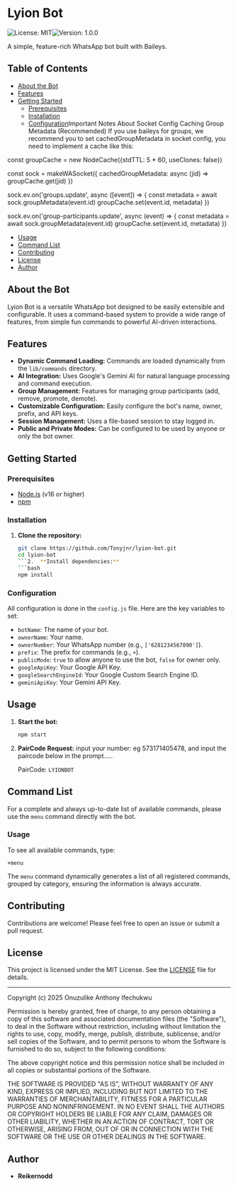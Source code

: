 # Lyion Bot

![License: MIT](https://img.shields.io/badge/License-MIT-yellow.svg)![Version: 1.0.0](https://img.shields.io/badge/Version-1.0.0-blue.svg)

A simple, feature-rich WhatsApp bot built with Baileys.

## Table of Contents

- [About the Bot](#about-the-bot)
- [Features](#features)
- [Getting Started](#getting-started)
  - [Prerequisites](#prerequisites)
  - [Installation](#installation)
  - [Configuration](#configuration)Important Notes About Socket Config
    Caching Group Metadata (Recommended)
    If you use baileys for groups, we recommend you to set cachedGroupMetadata in socket config, you need to implement a cache like this:

const groupCache = new NodeCache({stdTTL: 5 \* 60, useClones: false})

const sock = makeWASocket({
cachedGroupMetadata: async (jid) => groupCache.get(jid)
})

sock.ev.on('groups.update', async ([event]) => {
const metadata = await sock.groupMetadata(event.id)
groupCache.set(event.id, metadata)
})

sock.ev.on('group-participants.update', async (event) => {
const metadata = await sock.groupMetadata(event.id)
groupCache.set(event.id, metadata)
})

- [Usage](#usage)
- [Command List](#command-list)
- [Contributing](#contributing)
- [License](#license)
- [Author](#author)

## About the Bot

Lyion Bot is a versatile WhatsApp bot designed to be easily extensible and configurable. It uses a command-based system to provide a wide range of features, from simple fun commands to powerful AI-driven interactions.

## Features

- **Dynamic Command Loading:** Commands are loaded dynamically from the `lib/commands` directory.
- **AI Integration:** Uses Google's Gemini AI for natural language processing and command execution.
- **Group Management:** Features for managing group participants (add, remove, promote, demote).
- **Customizable Configuration:** Easily configure the bot's name, owner, prefix, and API keys.
- **Session Management:** Uses a file-based session to stay logged in.
- **Public and Private Modes:** Can be configured to be used by anyone or only the bot owner.

## Getting Started

### Prerequisites

- [Node.js](https://nodejs.org/) (v16 or higher)
- [npm](https://www.npmjs.com/)

### Installation

1.  **Clone the repository:**
    ````bash
    git clone https://github.com/Tonyjnr/lyion-bot.git
    cd lyion-bot
    ```2.  **Install dependencies:**
    ```bash
    npm install
    ````

### Configuration

All configuration is done in the `config.js` file. Here are the key variables to set:

- `botName`: The name of your bot.
- `ownerName`: Your name.
- `ownerNumber`: Your WhatsApp number (e.g., `['6281234567890']`).
- `prefix`: The prefix for commands (e.g., `+`).
- `publicMode`: `true` to allow anyone to use the bot, `false` for owner only.
- `googleApiKey`: Your Google API Key.
- `googleSearchEngineId`: Your Google Custom Search Engine ID.
- `geminiApiKey`: Your Gemini API Key.

## Usage

1.  **Start the bot:**
    ```bash
    npm start
    ```
2.  **PairCode Request:**
    input your number: eg 573171405478, and input the paircode below in the prompt.....

    PairCode: `LYIONBOT`

## Command List

For a complete and always up-to-date list of available commands, please use the `menu` command directly with the bot.

### Usage

To see all available commands, type:

```
+menu
```

The `menu` command dynamically generates a list of all registered commands, grouped by category, ensuring the information is always accurate.

## Contributing

Contributions are welcome! Please feel free to open an issue or submit a pull request.

## License

This project is licensed under the MIT License. See the [LICENSE](LICENSE) file for details.

---

Copyright (c) 2025 Onuzulike Anthony Ifechukwu

Permission is hereby granted, free of charge, to any person obtaining a copy
of this software and associated documentation files (the "Software"), to deal
in the Software without restriction, including without limitation the rights
to use, copy, modify, merge, publish, distribute, sublicense, and/or sell
copies of the Software, and to permit persons to whom the Software is
furnished to do so, subject to the following conditions:

The above copyright notice and this permission notice shall be included in all
copies or substantial portions of the Software.

THE SOFTWARE IS PROVIDED "AS IS", WITHOUT WARRANTY OF ANY KIND, EXPRESS OR
IMPLIED, INCLUDING BUT NOT LIMITED TO THE WARRANTIES OF MERCHANTABILITY,
FITNESS FOR A PARTICULAR PURPOSE AND NONINFRINGEMENT. IN NO EVENT SHALL THE
AUTHORS OR COPYRIGHT HOLDERS BE LIABLE FOR ANY CLAIM, DAMAGES OR OTHER
LIABILITY, WHETHER IN AN ACTION OF CONTRACT, TORT OR OTHERWISE, ARISING FROM,
OUT OF OR IN CONNECTION WITH THE SOFTWARE OR THE USE OR OTHER DEALINGS IN THE
SOFTWARE.

## Author

- **Reikernodd**
